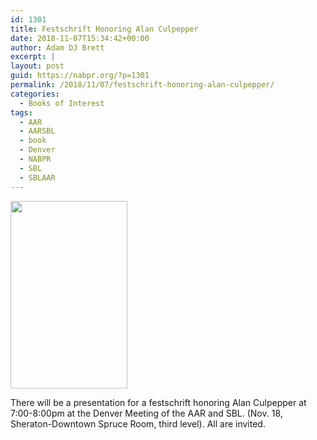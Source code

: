 ```yaml
---
id: 1301
title: Festschrift Honoring Alan Culpepper
date: 2018-11-07T15:34:42+00:00
author: Adam DJ Brett
excerpt: |
layout: post
guid: https://nabpr.org/?p=1301
permalink: /2018/11/07/festschrift-honoring-alan-culpepper/
categories:
  - Books of Interest
tags:
  - AAR
  - AARSBL
  - book
  - Denver
  - NABPR
  - SBL
  - SBLAAR
---
```

[<img class="alignleft size-medium wp-image-1302" src="http://3.83.244.150/wp-content/uploads/2018/11/festschrift-Alan-Culpepper-187x300.jpg" alt="" width="187" height="300" srcset="http://3.83.244.150/wp-content/uploads/2018/11/festschrift-Alan-Culpepper-187x300.jpg 187w, http://3.83.244.150/wp-content/uploads/2018/11/festschrift-Alan-Culpepper.jpg 505w" sizes="(max-width: 187px) 100vw, 187px" />](http://3.83.244.150/wp-content/uploads/2018/11/festschrift-Alan-Culpepper.jpg)

There will be a presentation for a festschrift honoring Alan Culpepper at 7:00-8:00pm at the Denver Meeting of the AAR and SBL. (Nov. 18, Sheraton-Downtown Spruce Room, third level). All are invited.